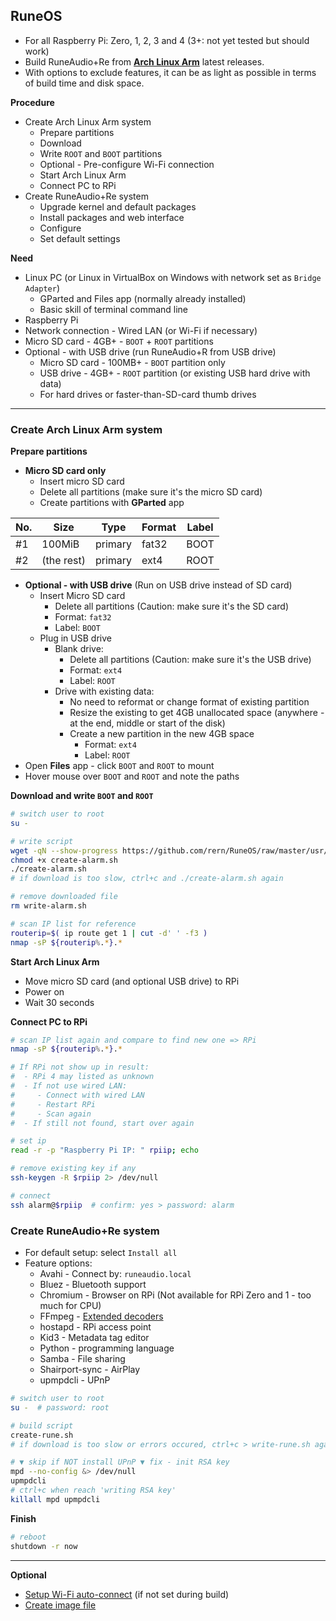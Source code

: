 RuneOS
---
- For all Raspberry Pi: Zero, 1, 2, 3 and 4 (3+: not yet tested but should work)
- Build RuneAudio+Re from [**Arch Linux Arm**](https://archlinuxarm.org/about/downloads) latest releases.
- With options to exclude features, it can be as light as possible in terms of build time and disk space.

**Procedure**
- Create Arch Linux Arm system
	- Prepare partitions
	- Download
	- Write `ROOT` and `BOOT` partitions
	- Optional - Pre-configure Wi-Fi connection
	- Start Arch Linux Arm
	- Connect PC to RPi
- Create RuneAudio+Re system
	- Upgrade kernel and default packages
	- Install packages and web interface
	- Configure
	- Set default settings

**Need**
- Linux PC (or Linux in VirtualBox on Windows with network set as `Bridge Adapter`)
	- GParted and Files app (normally already installed)
	- Basic skill of terminal command line
- Raspberry Pi
- Network connection - Wired LAN (or Wi-Fi if necessary)
- Micro SD card - 4GB+ - `BOOT` + `ROOT` partitions
- Optional - with USB drive (run RuneAudio+R from USB drive)
	- Micro SD card - 100MB+ - `BOOT` partition only
	- USB drive - 4GB+ - `ROOT` partition (or existing USB hard drive with data)
	- For hard drives or faster-than-SD-card thumb drives
---

### Create Arch Linux Arm system

**Prepare partitions**
- **Micro SD card only**
	- Insert micro SD card
	- Delete all partitions (make sure it's the micro SD card)
	- Create partitions with **GParted** app

| No. | Size        | Type    | Format | Label |
|-----|-------------|---------|--------|-------|
| #1  | 100MiB      | primary | fat32  | BOOT  |
| #2  | (the rest)  | primary | ext4   | ROOT  |
	
- **Optional - with USB drive** (Run on USB drive instead of SD card)
	- Insert Micro SD card
		- Delete all partitions (Caution: make sure it's the SD card)
		- Format: `fat32`
		- Label: `BOOT`
	- Plug in USB drive
		- Blank drive:
			- Delete all partitions (Caution: make sure it's the USB drive)
			- Format: `ext4`
			- Label: `ROOT`
		- Drive with existing data:
			- No need to reformat or change format of existing partition
			- Resize the existing to get 4GB unallocated space (anywhere - at the end, middle or start of the disk)
			- Create a new partition in the new 4GB space
				- Format: `ext4`
				- Label: `ROOT`
- Open **Files** app - click `BOOT` and `ROOT` to mount
- Hover mouse over `BOOT` and `ROOT` and note the paths

**Download and write `BOOT` and `ROOT`**
```sh
# switch user to root
su -

# write script
wget -qN --show-progress https://github.com/rern/RuneOS/raw/master/usr/local/bin/create-alarm.sh
chmod +x create-alarm.sh
./create-alarm.sh
# if download is too slow, ctrl+c and ./create-alarm.sh again

# remove downloaded file
rm write-alarm.sh

# scan IP list for reference
routerip=$( ip route get 1 | cut -d' ' -f3 )
nmap -sP ${routerip%.*}.*
```

**Start Arch Linux Arm**
- Move micro SD card (and optional USB drive) to RPi
- Power on
- Wait 30 seconds

**Connect PC to RPi**
```sh
# scan IP list again and compare to find new one => RPi
nmap -sP ${routerip%.*}.*

# If RPi not show up in result:
#  - RPi 4 may listed as unknown
#  - If not use wired LAN:
#     - Connect with wired LAN
#     - Restart RPi
#     - Scan again
#  - If still not found, start over again

# set ip
read -r -p "Raspberry Pi IP: " rpiip; echo

# remove existing key if any
ssh-keygen -R $rpiip 2> /dev/null

# connect
ssh alarm@$rpiip  # confirm: yes > password: alarm
```

### Create RuneAudio+Re system

- For default setup: select `Install all`
- Feature options:
	- Avahi - Connect by: `runeaudio.local`
	- Bluez - Bluetooth support
	- Chromium - Browser on RPi (Not available for RPi Zero and 1 - too much for CPU)
	- FFmpeg - [Extended decoders](https://github.com/rern/RuneOS/blob/master/ffmpeg.md)
	- hostapd - RPi access point
	- Kid3 - Metadata tag editor
	- Python - programming language
	- Samba - File sharing
	- Shairport-sync - AirPlay
	- upmpdcli - UPnP
```sh
# switch user to root
su -  # password: root

# build script
create-rune.sh
# if download is too slow or errors occured, ctrl+c > write-rune.sh again

# ▼ skip if NOT install UPnP ▼ fix - init RSA key
mpd --no-config &> /dev/null
upmpdcli
# ctrl+c when reach 'writing RSA key'
killall mpd upmpdcli
```

**Finish**
```sh
# reboot
shutdown -r now
```
---

**Optional**
- [Setup Wi-Fi auto-connect](https://github.com/rern/RuneAudio/tree/master/wifi_setup) (if not set during build)
- [Create image file](https://github.com/rern/RuneOS/blob/master/imagefile.md)
